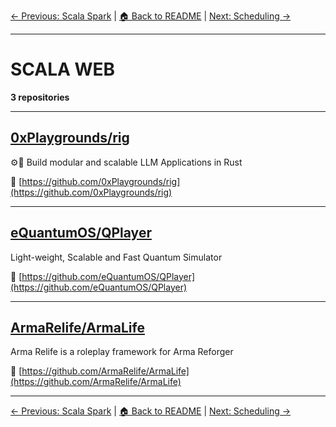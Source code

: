 [← Previous: Scala Spark](scala-spark.txt) | [🏠 Back to README](../README.md) | [Next: Scheduling →](scheduling.txt)

---

# SCALA WEB

**3 repositories**

---

## [0xPlaygrounds/rig](https://github.com/0xPlaygrounds/rig)

⚙️🦀 Build modular and scalable LLM Applications in Rust

🔗 [https://github.com/0xPlaygrounds/rig](https://github.com/0xPlaygrounds/rig)

---

## [eQuantumOS/QPlayer](https://github.com/eQuantumOS/QPlayer)

Light-weight, Scalable and Fast Quantum Simulator

🔗 [https://github.com/eQuantumOS/QPlayer](https://github.com/eQuantumOS/QPlayer)

---

## [ArmaRelife/ArmaLife](https://github.com/ArmaRelife/ArmaLife)

Arma Relife is a roleplay framework for Arma Reforger

🔗 [https://github.com/ArmaRelife/ArmaLife](https://github.com/ArmaRelife/ArmaLife)

---


[← Previous: Scala Spark](scala-spark.txt) | [🏠 Back to README](../README.md) | [Next: Scheduling →](scheduling.txt)
